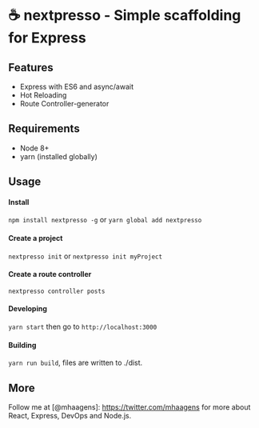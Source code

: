 # :coffee: nextpresso - Simple scaffolding for Express

## Features
* Express with ES6 and async/await
* Hot Reloading
* Route Controller-generator

## Requirements
* Node 8+
* yarn (installed globally)

## Usage

#### Install
```npm install nextpresso -g``` or ```yarn global add nextpresso```

#### Create a project
```nextpresso init``` or ```nextpresso init myProject```

#### Create a route controller
```nextpresso controller posts```

#### Developing
```yarn start``` then go to ```http://localhost:3000```

#### Building
```yarn run build```, files are written to ./dist.

## More
Follow me at [@mhaagens]: https://twitter.com/mhaagens for more about React, Express, DevOps and Node.js.